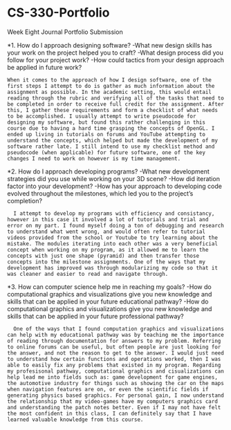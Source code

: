 # CS-330-Portfolio
Week Eight Journal Portfolio Submission


*1. How do I approach designing software?
  -What new design skills has your work on the project helped you to craft?
  -What design process did you follow for your project work?
  -How could tactics from your design approach be applied in future work?

    When it comes to the approach of how I design software, one of the first steps I attempt to do is gather as much information about the assignment as possible. In the academic setting, this would entail reading through the rubric and verifying all of the tasks that need to be completed in order to receive full credit for the assignment. After this, I gather these requirements and form a checklist of what needs to be accomplished. I usually attempt to write pseudocode for designing my software, but found this rather challenging in this course due to having a hard time grasping the concepts of OpenGL. I ended up living in tutorials on forums and YouTube attempting to understand the concepts, which helped but made the development of my software rather late. I still intend to use my checklist method and pseudocode (when applicable) for future software, one of the key changes I need to work on however is my time management. 

*2. How do I approach developing programs?
  -What new development strategies did you use while working on your 3D scene?
  -How did iteration factor into your development?
  -How has your approach to developing code evolved throughout the milestones, which led you to the project’s completion?

      I attempt to develop my programs with efficiency and consistancy, however in this case it involved a lot of tutorials and trial and error on my part. I found myself doing a ton of debugging and research to understand what went wrong, and would often refer to tutorial videos provided from the school or Youtube to try learning about the mistake. The modules iterating into each other was a very beneficial concept when working on my program, as it allowed me to learn the concepts with just one shape (pyramid) and then transfer those concepts into the milestone assignments. One of the ways that my development has improved was through modularizing my code so that it was cleaner and easier to read and navigate through.

*3. How can computer science help me in reaching my goals?
  -How do computational graphics and visualizations give you new knowledge and skills that can be applied in your future educational  pathway?
  -How do computational graphics and visualizations give you new knowledge and skills that can be applied in your future professional pathway?
  
      One of the ways that I found computation graphics and visualizations can help with my educational pathway was by teaching me the importance of reading through documentation for answers to my problem. Referring to online forums can be useful, but often people are just looking for the answer, and not the reason to get to the answer. I would just need to understand how certain functions and operations worked, then I was able to easily fix any problems that existed in my program. Regarding my profesisonal pathway, computational graphics and cisualizations can help lead me into fields such as: game development for game engines, the automotive industry for things such as showing the car on the maps when navigation features are on, or even the scientific fields if generating physics based graphics. For personal gain, I now understand the relationship that my video-games have my computers graphics card and understanding the patch notes better. Even if I may not have felt the most confident in this class, I can definitely say that I have learned valuable knowledge from this course. 
